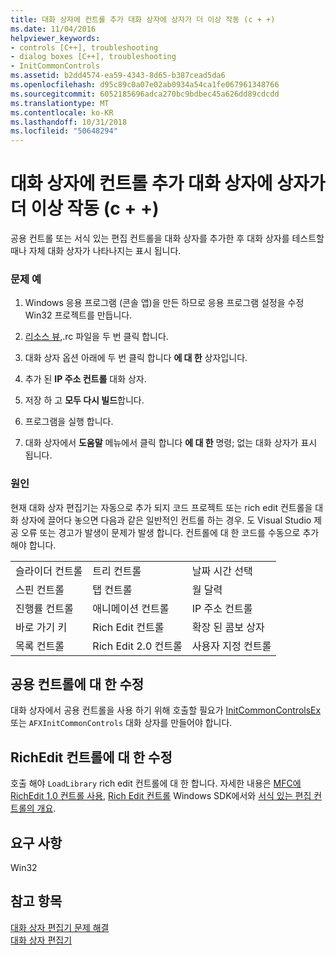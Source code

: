 ```yaml
---
title: 대화 상자에 컨트롤 추가 대화 상자에 상자가 더 이상 작동 (c + +)
ms.date: 11/04/2016
helpviewer_keywords:
- controls [C++], troubleshooting
- dialog boxes [C++], troubleshooting
- InitCommonControls
ms.assetid: b2dd4574-ea59-4343-8d65-b387cead5da6
ms.openlocfilehash: d95c89c0a07e02ab0934a54ca1fe067961348766
ms.sourcegitcommit: 6052185696adca270bc9bdbec45a626dd89cdcdd
ms.translationtype: MT
ms.contentlocale: ko-KR
ms.lasthandoff: 10/31/2018
ms.locfileid: "50648294"
---
```

# <a name="adding-controls-to-a-dialog-causes-the-dialog-to-no-longer-function-c"></a>대화 상자에 컨트롤 추가 대화 상자에 상자가 더 이상 작동 (c + +)

공용 컨트롤 또는 서식 있는 편집 컨트롤을 대화 상자를 추가한 후 대화 상자를 테스트할 때나 자체 대화 상자가 나타나지는 표시 됩니다.

### <a name="example-of-the-problem"></a>문제 예

1. Windows 응용 프로그램 (콘솔 앱)을 만든 하므로 응용 프로그램 설정을 수정 Win32 프로젝트를 만듭니다.

2. [리소스 뷰](../windows/resource-view-window.md),.rc 파일을 두 번 클릭 합니다.

3. 대화 상자 옵션 아래에 두 번 클릭 합니다 **에 대 한** 상자입니다.

4. 추가 된 **IP 주소 컨트롤** 대화 상자.

5. 저장 하 고 **모두 다시 빌드**합니다.

6. 프로그램을 실행 합니다.

7. 대화 상자에서 **도움말** 메뉴에서 클릭 합니다 **에 대 한** 명령; 없는 대화 상자가 표시 됩니다.

### <a name="the-cause"></a>원인

현재 대화 상자 편집기는 자동으로 추가 되지 코드 프로젝트 또는 rich edit 컨트롤을 대화 상자에 끌어다 놓으면 다음과 같은 일반적인 컨트롤 하는 경우. 도 Visual Studio 제공 오류 또는 경고가 발생이 문제가 발생 합니다. 컨트롤에 대 한 코드를 수동으로 추가 해야 합니다.

||||
|-|-|-|
|슬라이더 컨트롤|트리 컨트롤|날짜 시간 선택|
|스핀 컨트롤|탭 컨트롤|월 달력|
|진행률 컨트롤|애니메이션 컨트롤|IP 주소 컨트롤|
|바로 가기 키|Rich Edit 컨트롤|확장 된 콤보 상자|
|목록 컨트롤|Rich Edit 2.0 컨트롤|사용자 지정 컨트롤|

## <a name="the-fix-for-common-controls"></a>공용 컨트롤에 대 한 수정

대화 상자에서 공용 컨트롤을 사용 하기 위해 호출할 필요가 [InitCommonControlsEx](/windows/desktop/api/commctrl/nf-commctrl-initcommoncontrolsex) 또는 `AFXInitCommonControls` 대화 상자를 만들어야 합니다.

## <a name="the-fix-for-richedit-controls"></a>RichEdit 컨트롤에 대 한 수정

호출 해야 `LoadLibrary` rich edit 컨트롤에 대 한 합니다. 자세한 내용은 [MFC에 RichEdit 1.0 컨트롤 사용](../windows/using-the-richedit-1-0-control-with-mfc.md), [Rich Edit 컨트롤](/windows/desktop/Controls/about-rich-edit-controls) Windows SDK에서와 [서식 있는 편집 컨트롤의 개요](../mfc/overview-of-the-rich-edit-control.md).

## <a name="requirements"></a>요구 사항

Win32

## <a name="see-also"></a>참고 항목

[대화 상자 편집기 문제 해결](../windows/troubleshooting-the-dialog-editor.md)<br/>
[대화 상자 편집기](../windows/dialog-editor.md)